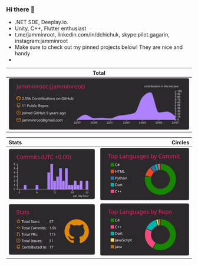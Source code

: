 ### Hi there 👋

- .NET SDE, Deeplay.io.
- Unity, C++, Flutter enthusiast
- t.me/jamminroot, linkedin.com/in/dchichuk, skype:pilot.gagarin, instagram:jamminroot
- Make sure to check out my pinned projects below! They are nice and handy
- 
|Total|
|---|
| [![](https://raw.githubusercontent.com/Jamminroot/jamminroot_profile_cards/master/profile-summary-card-output/monokai/0-profile-details.svg)](https://github.com/jamminroot) |

| Stats | Circles |
|:--|--:|
| [![](https://raw.githubusercontent.com/Jamminroot/jamminroot_profile_cards/master/profile-summary-card-output/monokai/4-productive-time.svg)](https://github.com/jamminroot) | [![](https://raw.githubusercontent.com/Jamminroot/jamminroot_profile_cards/master/profile-summary-card-output/monokai/2-most-commit-language.svg)](https://github.com/jamminroot) |
| [![](https://raw.githubusercontent.com/Jamminroot/jamminroot_profile_cards/master/profile-summary-card-output/monokai/3-stats.svg)](https://github.com/jamminroot) | [![](https://raw.githubusercontent.com/Jamminroot/jamminroot_profile_cards/master/profile-summary-card-output/monokai/1-repos-per-language.svg)](https://github.com/jamminroot)  |
